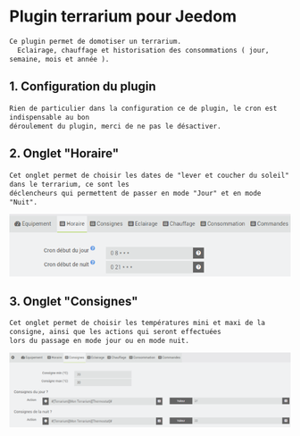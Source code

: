 # Plugin terrarium pour Jeedom

    Ce plugin permet de domotiser un terrarium.
      Eclairage, chauffage et historisation des consommations ( jour, semaine, mois et année ).

## 1. Configuration du plugin

    Rien de particulier dans la configuration ce de plugin, le cron est indispensable au bon
    déroulement du plugin, merci de ne pas le désactiver.

## 2. Onglet "Horaire"

    Cet onglet permet de choisir les dates de "lever et coucher du soleil" dans le terrarium, ce sont les
    déclencheurs qui permettent de passer en mode "Jour" et en mode "Nuit".

![Horaire](../images/horaire.png "Horaire")

## 3. Onglet "Consignes"

    Cet onglet permet de choisir les températures mini et maxi de la consigne, ainsi que les actions qui seront effectuées
    lors du passage en mode jour ou en mode nuit.

![Consignes](../images/consignes.png "Consignes")

